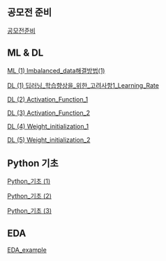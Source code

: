## 공모전 준비 
[공모전준비][link]

[link]: Torch,_SGD,_Dataset_class이론.ipynb


## ML & DL
[ML (1) Imbalanced_data해결방법(1)][link1]

[link1]: Imbalanced_data해결방법(1)_SMOTE.ipynb


[DL (1) 딥러닝_학습향상을_위한_고려사항1_Learning_Rate][link2]

[link2]: 딥러닝_학습향상을_위한_고려사항1_Learning_Rate.ipynb

[DL (2) Activation_Function_1][link]

[link]: Activation_Function.ipynb

[DL (3) Activation_Function_2][link]

[link]: Activation_Function_2.ipynb

[DL (4) Weight_initialization_1][link]

[link]: Weight_initialization_1.ipynb

[DL (5) Weight_initialization_2][link]

[link]: Weight_initialization_2.ipynb



## Python 기초
[Python_기초 (1)][link]

[link]: Python기초__list.ipynb

[Python_기초 (2)][link]

[link]: python기초__dictionary.ipynb

[Python_기초 (3)][link]

[link]: python_기초__while_문.ipynb


## EDA
[EDA_example][link]

[link]: TIL/EDA/EDA_example.ipynb




